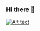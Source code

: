 ### Hi there 👋

[![Alt text](path-to-your-screenshot.png)](https://my.spline.design/hellodistortingintro-d957a5dc2035266daed35dba60c8d3c1/)
